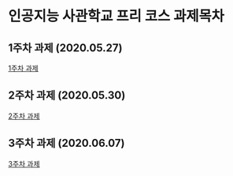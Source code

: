 # 인공지능 사관학교 프리 코스 과제목차

## 1주차 과제 (2020.05.27)

[1주차 과제](https://github.com/whdid502/AI_assignment/blob/master/week_1_assignment/week_1_assignment.ipynb)

## 2주차 과제 (2020.05.30)

[2주차 과제](https://github.com/whdid502/AI_assignment/blob/master/week_2_assignment/week_2_assginment.ipynb)

## 3주차 과제 (2020.06.07)

[3주차 과제](https://github.com/whdid502/AI_assignment/blob/master/week_3_assignment/week_3_assignment.ipynb)
